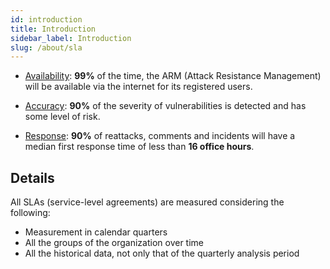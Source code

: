 ```yaml
---
id: introduction
title: Introduction
sidebar_label: Introduction
slug: /about/sla
---
```


- [Availability](/about/sla/availability):
  **99%** of the time,
  the ARM (Attack Resistance Management) will be available via the internet
  for its registered users.

- [Accuracy](/about/sla/accuracy):
  **90%** of the severity of vulnerabilities
  is detected and has some level of risk.

- [Response](/about/sla/response):
  **90%** of reattacks, comments and incidents
  will have a median first response time
  of less than **16 office hours**.

## Details

All SLAs (service-level agreements) are measured
considering the following:

- Measurement in calendar quarters
- All the groups of the organization over time
- All the historical data,
  not only that of the quarterly analysis period
